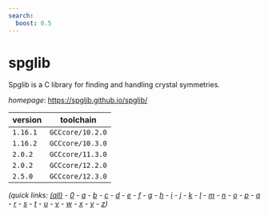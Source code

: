 ```yaml
---
search:
  boost: 0.5
---
```

# spglib

Spglib is a C library for finding and handling crystal symmetries.

*homepage*: <https://spglib.github.io/spglib/>

version | toolchain
--------|----------
``1.16.1`` | ``GCCcore/10.2.0``
``1.16.2`` | ``GCCcore/10.3.0``
``2.0.2`` | ``GCCcore/11.3.0``
``2.0.2`` | ``GCCcore/12.2.0``
``2.5.0`` | ``GCCcore/12.3.0``


*(quick links: [(all)](../index.md) - [0](../0/index.md) - [a](../a/index.md) - [b](../b/index.md) - [c](../c/index.md) - [d](../d/index.md) - [e](../e/index.md) - [f](../f/index.md) - [g](../g/index.md) - [h](../h/index.md) - [i](../i/index.md) - [j](../j/index.md) - [k](../k/index.md) - [l](../l/index.md) - [m](../m/index.md) - [n](../n/index.md) - [o](../o/index.md) - [p](../p/index.md) - [q](../q/index.md) - [r](../r/index.md) - [s](../s/index.md) - [t](../t/index.md) - [u](../u/index.md) - [v](../v/index.md) - [w](../w/index.md) - [x](../x/index.md) - [y](../y/index.md) - [z](../z/index.md))*

